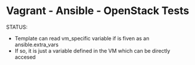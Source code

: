 # Vagrant - Ansible - OpenStack Tests

STATUS:

- Template can read vm_specific variable if is fiven as an ansible.extra_vars
- If so, it is just a variable defined in the VM which can be directly accesed